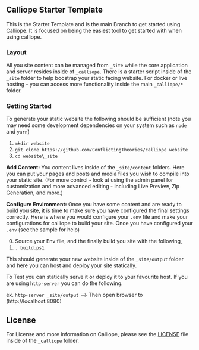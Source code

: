 ## Calliope Starter Template

This is the Starter Template and is the main Branch to get started using Calliope. It is focused on being the easiest tool to get started with when using calliope.

### Layout
All you site content can be managed from `_site` while the core application and server resides inside of `_calliope`. There is a starter script inside of the `_site` folder to help boostrap your static facing website. For docker or live hosting - you can access more functionality inside the main `_calliope/*` folder.

### Getting Started
To generate your static website the following should be sufficient (note you may need some development dependencies on your system such as `node` and `yarn`)

1. `mkdir website`
2. `git clone https://github.com/ConflictingTheories/calliope website`
3. `cd website\_site`


__Add Content:__
You content lives inside of the `_site/content` folders. Here you can put your pages and posts and media files you wish to compile into your static site. (For more control - look at using the admin panel for customization and more advanced editing - including Live Preview, Zip Generation, and more.)

__Configure Environment:__
Once you have some content and are ready to build you site, it is time to make sure you have configured the final settings correctly. Here is where you would configure your `.env` file and make your configurations for calliope to build your site. Once you have configured your `.env` (see the sample for help)

0. Source your Env file, and the finally build you site with the following,
1. `. build.ps1`

This should generate your new website inside of the `_site/output` folder and here you can host and deploy your site statically.

To Test you can statically serve it or deploy it to your favourite host. If you are using `http-server` you can do the following.

ex. `http-server _site/output` --> Then open browser to (http://localhost:8080)


## License

For License and more information on Calliope, please see the [LICENSE](./_calliope/LICENSE) file inside of the `_calliope` folder.